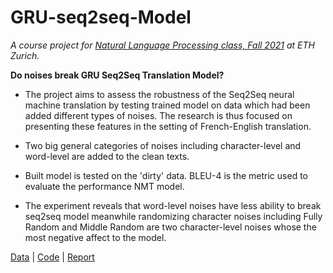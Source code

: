 # GRU-seq2seq-Model
*A course project for [Natural Language Processing class, Fall 2021](https://rycolab.io/classes/intro-nlp-f21/) at ETH Zurich.*

**Do noises break GRU Seq2Seq Translation Model?**
<p align="justify">
 
- The project aims to assess the robustness of the Seq2Seq neural machine translation by testing trained model on data which had been added different types of noises. The research is thus focused on presenting these features in the setting of French-English translation. 

- Two big general categories of noises including character-level and word-level are added to the clean texts. 

- Built model is tested on the 'dirty' data. BLEU-4 is the metric used to evaluate the performance NMT model. 

- The experiment reveals that word-level noises have less ability to break seq2seq model meanwhile randomizing character noises including Fully Random and Middle Random are two character-level noises whose the most negative affect to the model.  
</p>

[Data](https://drive.google.com/drive/folders/1RItIHESxFAYdWY2DQ-kmnRz2soOQh7zE?usp=sharing) |
 [Code](https://github.com/jyanqa/GRU-seq2seq-Model/blob/main/final%20copy/code_seq2seq/seq2seq_RNN.ipynb) | [Report](https://github.com/jyanqa/GRU-seq2seq-Model/blob/main/final/Noises_and_Seq2seqRNN_NMT.pdf)
